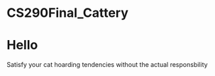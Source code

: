 # CS290Final_Cattery

Hello
=======

Satisfy your cat hoarding tendencies without the actual responsbility
